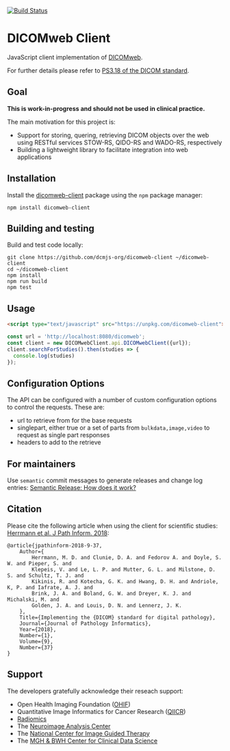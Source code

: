 [![Build Status](https://travis-ci.com/dcmjs-org/dicomweb-client.svg?branch=master)](https://travis-ci.com/dcmjs-org/dicomweb-client)

# DICOMweb Client

JavaScript client implementation of [DICOMweb](https://www.dicomstandard.org/dicomweb/).

For further details please refer to [PS3.18 of the DICOM standard](http://dicom.nema.org/medical/dicom/current/output/chtml/part18/PS3.18.html).


## Goal

**This is work-in-progress and should not be used in clinical practice.**

The main motivation for this project is:
* Support for storing, quering, retrieving DICOM objects over the web using RESTful services STOW-RS, QIDO-RS and WADO-RS, respectively
* Building a lightweight library to facilitate integration into web applications

## Installation

Install the [dicomweb-client](https://www.npmjs.com/package/dicomweb-client) package using the `npm` package manager:

```None
npm install dicomweb-client
```

## Building and testing

Build and test code locally:

```None
git clone https://github.com/dcmjs-org/dicomweb-client ~/dicomweb-client
cd ~/dicomweb-client
npm install
npm run build
npm test
```

## Usage

```html
<script type="text/javascript" src="https://unpkg.com/dicomweb-client"></script>
```

```js
const url = 'http://localhost:8080/dicomweb';
const client = new DICOMwebClient.api.DICOMwebClient({url});
client.searchForStudies().then(studies => {
  console.log(studies)
});
```

## Configuration Options
The API can be configured with a number of custom configuration options to control the requests.  These are:
* url to retrieve from for the base requests
* singlepart, either true or a set of parts from `bulkdata,image,video` to request as single part responses
* headers to add to the retrieve

## For maintainers

Use `semantic` commit messages to generate releases and change log entries: [Semantic Release: How does it work?](https://semantic-release.gitbook.io/semantic-release/#how-does-it-work)

## Citation

Please cite the following article when using the client for scientific studies: [Herrmann et al. J Path Inform. 2018](http://www.jpathinformatics.org/article.asp?issn=2153-3539;year=2018;volume=9;issue=1;spage=37;epage=37;aulast=Herrmann):

```None
@article{jpathinform-2018-9-37,
    Author={
        Herrmann, M. D. and Clunie, D. A. and Fedorov A. and Doyle, S. W. and Pieper, S. and
        Klepeis, V. and Le, L. P. and Mutter, G. L. and Milstone, D. S. and Schultz, T. J. and
        Kikinis, R. and Kotecha, G. K. and Hwang, D. H. and Andriole, K, P. and Iafrate, A. J. and
        Brink, J. A. and Boland, G. W. and Dreyer, K. J. and Michalski, M. and
        Golden, J. A. and Louis, D. N. and Lennerz, J. K.
    },
    Title={Implementing the {DICOM} standard for digital pathology},
    Journal={Journal of Pathology Informatics},
    Year={2018},
    Number={1},
    Volume={9},
    Number={37}
}

```

## Support

The developers gratefully acknowledge their reseach support:
* Open Health Imaging Foundation ([OHIF](http://ohif.org))
* Quantitative Image Informatics for Cancer Research ([QIICR](http://qiicr.org))
* [Radiomics](http://radiomics.io)
* The [Neuroimage Analysis Center](http://nac.spl.harvard.edu)
* The [National Center for Image Guided Therapy](http://ncigt.org)
* The [MGH & BWH Center for Clinical Data Science](https://www.ccds.io/)


